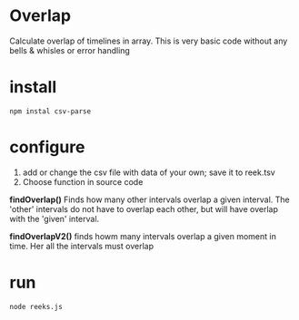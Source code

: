 # Overlap
Calculate overlap of timelines in array.
This is very basic code without any bells & whisles or error handling

# install
```
npm instal csv-parse
```

# configure
1. add or change the csv file with data of your own; save it to reek.tsv
2. Choose function in source code

**findOverlap()**
Finds how many other intervals overlap a given interval. The 'other' intervals do not have to overlap each other, but will have overlap with the 'given' interval. 


**findOverlapV2()**
finds howm many intervals overlap a given moment in time. Her all the intervals must overlap

# run

```
node reeks.js
```
